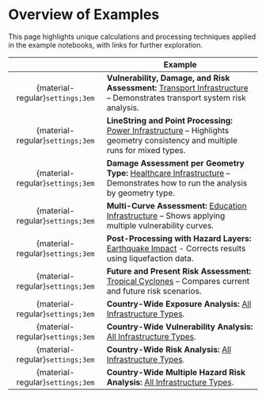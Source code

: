 # Overview of Examples

This page highlights unique calculations and processing techniques applied in the example notebooks, with links for further exploration.

||Example|
|:---:|---|
| {material-regular}`settings;3em`  |**Vulnerability, Damage, and Risk Assessment:** [Transport Infrastructure](https://vu-ivm.github.io/GlobalInfraRisk/ci/transport.html) – Demonstrates transport system risk analysis.|
| {material-regular}`settings;3em`  |**LineString and Point Processing:** [Power Infrastructure](https://vu-ivm.github.io/GlobalInfraRisk/ci/power.html) – Highlights geometry consistency and multiple runs for mixed types.|
| {material-regular}`settings;3em`  |**Damage Assessment per Geometry Type:** [Healthcare Infrastructure](https://vu-ivm.github.io/GlobalInfraRisk/ci/healthcare.html) – Demonstrates how to run the analysis by geometry type.|
| {material-regular}`settings;3em`  |**Multi-Curve Assessment:** [Education Infrastructure](https://vu-ivm.github.io/GlobalInfraRisk/ci/education.html#performing-the-damage-assessment) – Shows applying multiple vulnerability curves.|
| {material-regular}`settings;3em`  |**Post-Processing with Hazard Layers:** [Earthquake Impact](https://vu-ivm.github.io/GlobalInfraRisk/hazard/earthquake.html) -  Corrects results using liquefaction data.|
| {material-regular}`settings;3em`  |**Future and Present Risk Assessment:** [Tropical Cyclones](https://vu-ivm.github.io/GlobalInfraRisk/hazard/tropical_cyclone.html) – Compares current and future risk scenarios.|
| {material-regular}`settings;3em`  |**Country-Wide Exposure Analysis:** [All Infrastructure Types](https://vu-ivm.github.io/GlobalInfraRisk/use_cases/all_ci_exposure.html).|
| {material-regular}`settings;3em`  |**Country-Wide Vulnerability Analysis:** [All Infrastructure Types](https://vu-ivm.github.io/GlobalInfraRisk/use_cases/all_ci_vulnerability.html).|
| {material-regular}`settings;3em`  | **Country-Wide Risk Analysis:** [All Infrastructure Types](https://vu-ivm.github.io/GlobalInfraRisk/use_cases/all_ci_risk.html).|
| {material-regular}`settings;3em`  | **Country-Wide Multiple Hazard Risk Analysis:** [All Infrastructure Types](https://vu-ivm.github.io/GlobalInfraRisk/use_cases/multi-hazard-risk.html).|
